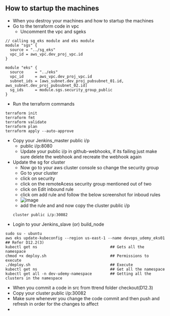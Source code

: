 ## How to startup the machines
- When you destroy your machines and how to startup the machines
- Go to the terraform code in vpc
    - Uncomment the vpc and sgeks
```
// calling sg_eks module and eks module 
module "sgs" {
  source = "../sg_eks"
  vpc_id = aws_vpc.dev_proj_vpc.id
}

module "eks" {
  source     = "../eks"
  vpc_id     = aws_vpc.dev_proj_vpc.id
  subnet_ids = [aws_subnet.dev_proj_pubsubnet_01.id, aws_subnet.dev_proj_pubsubnet_02.id]
  sg_ids     = module.sgs.security_group_public
}
```
- Run the terraform commands
```
terraform init
terraform fmt
terraform validate
terraform plan
terraform apply --auto-approve
```
- Copy your Jenkins_master public i/p
   - public i/p:8080
   - Update your public i/p in github-webhooks, if its failing just make sure delete the webhook and recreate the webhook again
- Update the sg for cluster
  - Now go to your aws cluster console so change the security group
   - Go to your  cluster
   - click on security
   - click on the remoteAcess security group mentioned out of two
   - click on Edit inbound rule
   - click om add rule and follow the below screenshot for inboud rules
   - ![image](https://github.com/user-attachments/assets/eefdcd37-9e9d-4ae8-ab04-665b4ec30fc3)
   - add the rule and and now copy the cluster public i/p
   ```
   cluster public i/p:30082
   ```
 - Login to your Jenkins_slave (or) build_node
```
sudo su - ubuntu
aws eks update-kubeconfig --region us-east-1 --name devops_udemy_eks01       ## Refer D12.2(3)
kubectl get ns                                ## Gets all the namespace
chmod +x deploy.sh                            ## Permissions to execute
./deploy.sh                                   ## Execute
kubectl get ns                                ## Get all the namespace 
kubectl get all -n dev-udemy-namespace        ## Getting all the clusters in the namespace
```
- When you commit a code in src from ttrend folder checkout(D12.3) 
- Copy your cluster public i/p:30082
- Make sure whenever you change the code commit and then push and refresh in order for the changes to affect
- 
